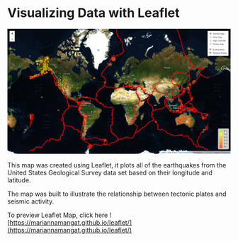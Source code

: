# Visualizing Data with Leaflet

![earthquakes.png](earthquakes.png)

This map was created using Leaflet, it plots all of the earthquakes from the United States Geological Survey data set based on their longitude and latitude.

The map was built to illustrate the relationship between tectonic plates and seismic activity.

To preview Leaflet Map, click here ![https://mariannamangat.github.io/leaflet/](https://mariannamangat.github.io/leaflet/)
